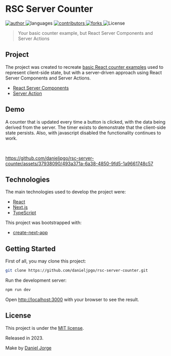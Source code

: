# RSC Server Counter

<p align="left">
   <a href="https://github.com/danieljpgo">
      <img
        alt="author"
        src="https://img.shields.io/badge/author-danieljpgo-1b263b?style=flat&labelColor=2f4858"
      />
   </a>
   <img
      alt="languages"
      src="https://img.shields.io/github/languages/count/danieljpgo/rsc-server-counter?color=1b263b&style=flat&labelColor=2f4858"
   />
   <a href="https://github.com/danieljpgo/rsc-server-counter/graphs/contributors">
      <img
        alt="contributors"
        src="https://img.shields.io/github/stars/danieljpgo/rsc-server-counter?color=1b263b&style=flat&labelColor=2f4858"/>
   </a>
    <a href="https://github.com/danieljpgo/rsc-server-counter/network/members">
      <img
         alt="forks"
         src="https://img.shields.io/github/forks/danieljpgo/rsc-server-counter?color=1b263b&style=flat&labelColor=2f4858"/>
   </a>
     <img alt="License" src="https://img.shields.io/badge/license-MIT-1b263b?style=flat&labelColor=2f4858">
</p>

> Your basic counter example, but React Server Components and Server Actions

## Project

The project was created to recreate [basic React counter examples](https://react.dev/learn#updating-the-screen) used to represent client-side state, but with a server-driven approach using React Server Components and Server Actions.

- [React Server Components](https://react.dev/blog/2023/03/22/react-labs-what-we-have-been-working-on-march-2023#react-server-components)
- [Server Action](https://react.dev/reference/react-dom/components/form#handle-form-submission-with-a-server-action)

## Demo

A counter that is updated every time a button is clicked, with the data being derived from the server. The timer exists to demonstrate that the client-side state persists. Also, with javascript disabled the functionality continues to work.

&nbsp;

https://github.com/danieljpgo/rsc-server-counter/assets/37938090/493a371a-6a38-4850-9fd5-1a9661748c57


## Technologies

The main technologies used to develop the project were:

- [React](https://reactjs.org/)
- [Next.js](https://nextjs.org/)
- [TypeScript](https://www.typescriptlang.org/)

This project was bootstrapped with:

- [create-next-app](https://github.com/vercel/next.js/tree/canary/packages/create-next-app)

## Getting Started

First of all, you may clone this project:

```bash
git clone https://github.com/danieljpgo/rsc-server-counter.git
```

Run the development server:

```bash
npm run dev
```

Open [http://localhost:3000](http://localhost:3000) with your browser to see the result.

## License

This project is under the [MIT license](https://github.com/danieljpgo/rsc-server-counter/blob/master/LICENSE).

<div>Released in 2023.</div>

Make by [Daniel Jorge](https://github.com/danieljpgo)
